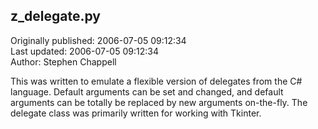 ## z_delegate.py  
Originally published: 2006-07-05 09:12:34  
Last updated: 2006-07-05 09:12:34  
Author: Stephen Chappell  
  
This was written to emulate a flexible version of delegates from the C# language. Default arguments can be set and changed, and default arguments can be totally be replaced by new arguments on-the-fly. The delegate class was primarily written for working with Tkinter.